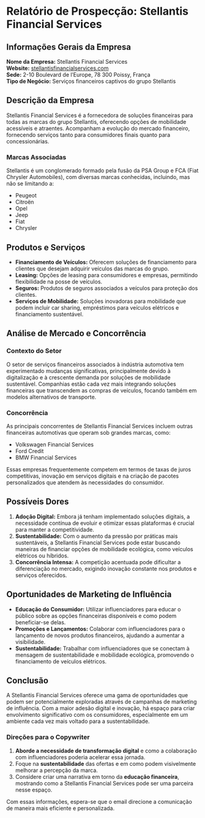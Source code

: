 # Relatório de Prospecção: Stellantis Financial Services

## Informações Gerais da Empresa

**Nome da Empresa:** Stellantis Financial Services  
**Website:** [stellantisfinancialservices.com](https://www.stellantisfinancialservices.com)  
**Sede:** 2-10 Boulevard de l’Europe, 78 300 Poissy, França  
**Tipo de Negócio:** Serviços financeiros captivos do grupo Stellantis

## Descrição da Empresa

Stellantis Financial Services é a fornecedora de soluções financeiras para todas as marcas do grupo Stellantis, oferecendo opções de mobilidade acessíveis e atraentes. Acompanham a evolução do mercado financeiro, fornecendo serviços tanto para consumidores finais quanto para concessionárias.

### Marcas Associadas
Stellantis é um conglomerado formado pela fusão da PSA Group e FCA (Fiat Chrysler Automobiles), com diversas marcas conhecidas, incluindo, mas não se limitando a:
- Peugeot
- Citroën
- Opel
- Jeep
- Fiat
- Chrysler

## Produtos e Serviços

- **Financiamento de Veículos:** Oferecem soluções de financiamento para clientes que desejam adquirir veículos das marcas do grupo.
- **Leasing:** Opções de leasing para consumidores e empresas, permitindo flexibilidade na posse de veículos.
- **Seguros:** Produtos de seguros associados a veículos para proteção dos clientes.
- **Serviços de Mobilidade:** Soluções inovadoras para mobilidade que podem incluir car sharing, empréstimos para veículos elétricos e financiamento sustentável.

## Análise de Mercado e Concorrência

### Contexto do Setor
O setor de serviços financeiros associados à indústria automotiva tem experimentado mudanças significativas, principalmente devido à digitalização e à crescente demanda por soluções de mobilidade sustentável. Companhias estão cada vez mais integrando soluções financeiras que transcendem as compras de veículos, focando também em modelos alternativos de transporte.

### Concorrência
As principais concorrentes de Stellantis Financial Services incluem outras financeiras automotivas que operam sob grandes marcas, como:
- Volkswagen Financial Services
- Ford Credit
- BMW Financial Services

Essas empresas frequentemente competem em termos de taxas de juros competitivas, inovação em serviços digitais e na criação de pacotes personalizados que atendem às necessidades do consumidor.

## Possíveis Dores

1. **Adoção Digital:** Embora já tenham implementado soluções digitais, a necessidade contínua de evoluir e otimizar essas plataformas é crucial para manter a competitividade.
2. **Sustentabilidade:** Com o aumento da pressão por práticas mais sustentáveis, a Stellantis Financial Services pode estar buscando maneiras de financiar opções de mobilidade ecológica, como veículos elétricos ou híbridos.
3. **Concorrência Intensa:** A competição acentuada pode dificultar a diferenciação no mercado, exigindo inovação constante nos produtos e serviços oferecidos.

## Oportunidades de Marketing de Influência

- **Educação do Consumidor:** Utilizar influenciadores para educar o público sobre as opções financeiras disponíveis e como podem beneficiar-se delas.
- **Promoções e Lançamentos:** Colaborar com influenciadores para o lançamento de novos produtos financeiros, ajudando a aumentar a visibilidade.
- **Sustentabilidade:** Trabalhar com influenciadores que se conectam à mensagem de sustentabilidade e mobilidade ecológica, promovendo o financiamento de veículos elétricos.

## Conclusão

A Stellantis Financial Services oferece uma gama de oportunidades que podem ser potencialmente exploradas através de campanhas de marketing de influência. Com a maior adesão digital e inovação, há espaço para criar envolvimento significativo com os consumidores, especialmente em um ambiente cada vez mais voltado para a sustentabilidade.

### Direções para o Copywriter
1. **Aborde a necessidade de transformação digital** e como a colaboração com influenciadores poderia acelerar essa jornada.
2. Foque na **sustentabilidade** das ofertas e em como podem visivelmente melhorar a percepção da marca.
3. Considere criar uma narrativa em torno da **educação financeira**, mostrando como a Stellantis Financial Services pode ser uma parceira nesse espaço.

Com essas informações, espera-se que o email direcione a comunicação de maneira mais eficiente e personalizada.